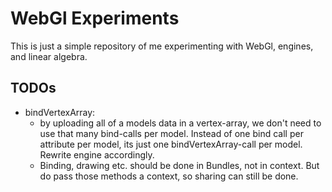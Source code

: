 # WebGl Experiments

This is just a simple repository of me experimenting with WebGl, engines, and linear algebra.

## TODOs
 - bindVertexArray: 
   - by uploading all of a models data in a vertex-array, we don't need to use that many bind-calls per model.
     Instead of one bind call per attribute per model, its just one bindVertexArray-call per model.
     Rewrite engine accordingly.
   - Binding, drawing etc. should be done in Bundles, not in context. 
      But do pass those methods a context, so sharing can still be done. 